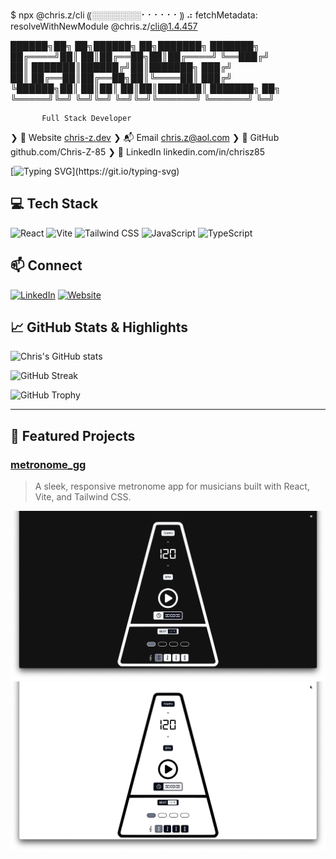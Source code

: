 $ npx @chris.z/cli
⸨░░░░░░░░⠂⠂⠂⠂⠂⠂⸩ ⠴ fetchMetadata: resolveWithNewModule @chris.z/cli@1.4.457

 ██████╗██╗  ██╗██████╗ ██╗███████╗    ███████╗       
██╔════╝██║  ██║██╔══██╗██║██╔════╝    ╚══███╔╝       
██║     ███████║██████╔╝██║███████╗      ███╔╝        
██║     ██╔══██║██╔══██╗██║╚════██║     ███╔╝         
╚██████╗██║  ██║██║  ██║██║███████║    ███████╗    ██╗
 ╚═════╝╚═╝  ╚═╝╚═╝  ╚═╝╚═╝╚══════╝    ╚══════╝    ╚═╝
 
           Full Stack Developer

❯ 🏡 Website           [chris-z.dev](https://chris-z.dev/)
❯ 📬 Email             chris.z@aol.com
❯ 💾 GitHub            github.com/Chris-Z-85
❯ 👔 LinkedIn          linkedin.com/in/chrisz85

[![Typing SVG](https://readme-typing-svg.herokuapp.com?color=%237C3AED&size=30&lines=I+build+websites.)](https://git.io/typing-svg)

## 💻 Tech Stack

![React](https://img.shields.io/badge/-React-61DAFB?logo=react&logoColor=white)
![Vite](https://img.shields.io/badge/-Vite-646CFF?logo=vite&logoColor=white)
![Tailwind CSS](https://img.shields.io/badge/-Tailwind%20CSS-38B2AC?logo=tailwindcss&logoColor=white)
![JavaScript](https://img.shields.io/badge/-JavaScript-F7DF1E?logo=javascript&logoColor=black)
![TypeScript](https://img.shields.io/badge/-TypeScript-3178C6?logo=typescript&logoColor=white)

## 📫 Connect
[![LinkedIn](https://img.shields.io/badge/LinkedIn-%230077B5.svg?logo=linkedin&logoColor=white)](https://www.linkedin.com/in/chrisZ85/) 
[![Website](https://img.shields.io/badge/website-chris--z.dev-blue?style=flat&logo=google-chrome&logoColor=white)](https://chris-z.dev/)

## 📈 GitHub Stats & Highlights

<!-- GitHub Stats -->
![Chris's GitHub stats](https://github-readme-stats.vercel.app/api?username=Chris-Z-85&show_icons=true&theme=tokyonight)

<!-- Streak Stats -->
![GitHub Streak](https://github-readme-streak-stats.herokuapp.com/?user=Chris-Z-85&theme=tokyonight)

<!-- GitHub Trophies -->
![GitHub Trophy](https://github-profile-trophy.vercel.app/?username=Chris-Z-85&theme=dark)

---

## 🚀 Featured Projects

### [metronome_gg](https://github.com/Chris-Z-85/metronome_gg)
> A sleek, responsive metronome app for musicians built with React, Vite, and Tailwind CSS.

![metronome_gg screenshot](https://raw.githubusercontent.com/Chris-Z-85/metronome_gg/main/screenshots/dark.png)
![metronome_gg screenshot](https://raw.githubusercontent.com/Chris-Z-85/metronome_gg/main/screenshots/light.png)
